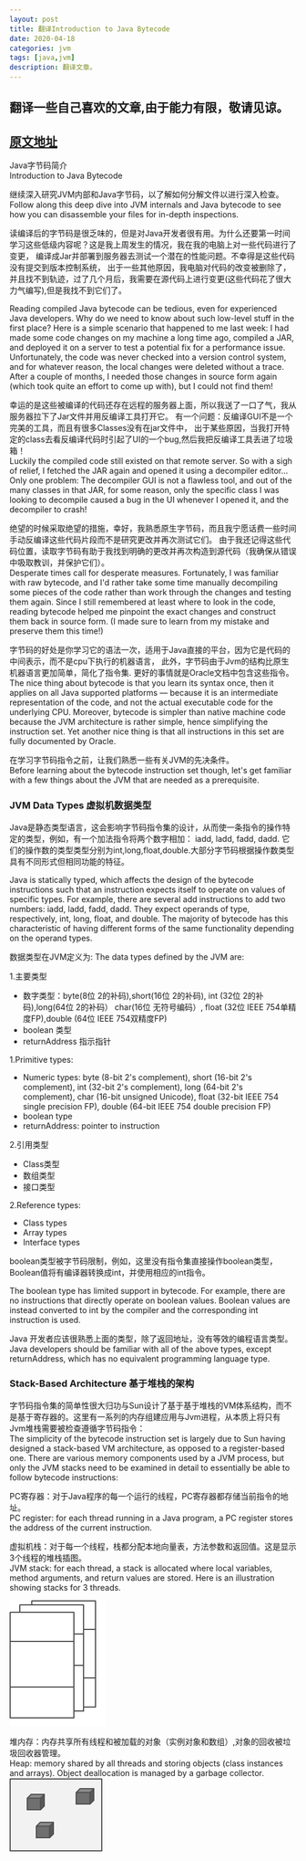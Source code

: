 ```yaml
---
layout: post
title: 翻译Introduction to Java Bytecode
date: 2020-04-18
categories: jvm
tags: [java,jvm]
description: 翻译文章。
---
```



## 翻译一些自己喜欢的文章,由于能力有限，敬请见谅。
## [原文地址](https://dzone.com/articles/introduction-to-java-bytecode)

Java字节码简介  
Introduction to Java Bytecode  

继续深入研究JVM内部和Java字节码，以了解如何分解文件以进行深入检查。  
Follow along this deep dive into JVM internals and Java bytecode to see how you 
can disassemble your files for in-depth inspections.  

读编译后的字节码是很乏味的，但是对Java开发者很有用。为什么还要第一时间学习这些低级内容呢？这是我上周发生的情况，我在我的电脑上对一些代码进行了变更，
编译成Jar并部署到服务器去测试一个潜在的性能问题。不幸得是这些代码没有提交到版本控制系统，
出于一些其他原因，我电脑对代码的改变被删除了，并且找不到轨迹，过了几个月后，我需要在源代码上进行变更(这些代码花了很大力气编写),但是我找不到它们了。  

Reading compiled Java bytecode can be tedious, even for experienced Java developers. 
Why do we need to know about such low-level stuff in the first place? 
Here is a simple scenario that happened to me last week: I had made some code changes on my machine a long time ago, 
compiled a JAR, and deployed it on a server to test a potential fix for a performance issue. Unfortunately, 
the code was never checked into a version control system, and for whatever reason, the local changes were deleted without a trace.
After a couple of months, I needed those changes in source form again (which took quite an effort to come up with), 
but I could not find them!  

幸运的是这些被编译的代码还存在远程的服务器上面，所以我送了一口了气，我从服务器拉下了Jar文件并用反编译工具打开它。
有一个问题：反编译GUI不是一个完美的工具，而且有很多Classes没有在jar文件中，
出于某些原因，当我打开特定的class去看反编译代码时引起了UI的一个bug,然后我把反编译工具丢进了垃圾箱！  
Luckily the compiled code still existed on that remote server. So with a sigh of relief, I fetched the JAR again and opened it using a decompiler editor... 
Only one problem: The decompiler GUI is not a flawless tool, and out of the many classes in that JAR, 
for some reason, only the specific class I was looking to decompile caused a bug in the UI whenever I opened it, and the decompiler to crash!  

绝望的时候采取绝望的措施，幸好，我熟悉原生字节码，而且我宁愿话费一些时间手动反编译这些代码片段而不是研究更改并再次测试它们。
由于我还记得这些代码位置，读取字节码有助于我找到明确的更改并再次构造到源代码（我确保从错误中吸取教训，并保护它们）。  
Desperate times call for desperate measures. Fortunately, I was familiar with raw bytecode, and I'd rather take some time manually decompiling some pieces of the code rather than work through the changes and testing them again. 
Since I still remembered at least where to look in the code, reading bytecode helped me pinpoint the exact changes and construct them back in source form. (I made sure to learn from my mistake and preserve them this time!)  

字节码的好处是你学习它的语法一次，适用于Java直接的平台，因为它是代码的中间表示，而不是cpu下执行的机器语言，
此外，字节码由于Jvm的结构比原生机器语言更加简单，简化了指令集. 更好的事情就是Oracle文档中包含这些指令。  
The nice thing about bytecode is that you learn its syntax once, then it applies on all Java supported platforms — because it is an intermediate representation of the code, and not the actual executable code for the underlying CPU. 
Moreover, bytecode is simpler than native machine code because the JVM architecture is rather simple, hence simplifying the instruction set. Yet another nice thing is that all instructions in this set are fully documented by Oracle.  

在学习字节码指令之前，让我们熟悉一些有关JVM的先决条件。  
Before learning about the bytecode instruction set though, let's get familiar with a few things about the JVM that are needed as a prerequisite.  

### JVM Data Types  虚拟机数据类型

Java是静态类型语言，这会影响字节码指令集的设计，从而使一条指令的操作特定的类型，例如，有一个加法指令将两个数字相加： iadd, ladd, fadd, dadd. 
它们的操作数的类型类型分别为int,long,float,double.大部分字节码根据操作数类型具有不同形式但相同功能的特征。  

Java is statically typed, which affects the design of the bytecode instructions such that an instruction expects itself to operate on values of specific types.
For example, there are several add instructions to add two numbers: iadd, ladd, fadd, dadd. They expect operands of type, respectively, int, long, float, and double. 
The majority of bytecode has this characteristic of having different forms of the same functionality depending on the operand types.  

数据类型在JVM定义为:
The data types defined by the JVM are:


1.主要类型
* 数字类型：byte(8位 2的补码),short(16位 2的补码),
          int (32位 2的补码),long(64位 2的补码）
          char(16位 无符号编码）,
          float (32位 IEEE 754单精度FP),double (64位 IEEE 754双精度FP)
* boolean 类型
* returnAddress 指示指针

1.Primitive types:
* Numeric types: byte (8-bit 2's complement), short (16-bit 2's complement), 
  int (32-bit 2's complement), long (64-bit 2's complement), 
  char (16-bit unsigned Unicode), float (32-bit IEEE 754 single precision FP), 
  double (64-bit IEEE 754 double precision FP)
* boolean type
* returnAddress: pointer to instruction


2.引用类型
* Class类型
* 数组类型
* 接口类型

2.Reference types:
* Class types
* Array types
* Interface types

boolean类型被字节码限制，例如，这里没有指令集直接操作boolean类型，Boolean值将有编译器转换成int，并使用相应的int指令。  

The boolean type has limited support in bytecode. For example, there are no instructions that directly operate on boolean values. 
Boolean values are instead converted to int by the compiler and the corresponding int instruction is used.  

Java 开发者应该很熟悉上面的类型，除了返回地址，没有等效的编程语言类型。  
Java developers should be familiar with all of the above types, except returnAddress, which has no equivalent programming language type.  

###  Stack-Based Architecture 基于堆栈的架构

字节码指令集的简单性很大归功与Sun设计了基于基于堆栈的VM体系结构，而不是基于寄存器的。这里有一系列的内存组建应用与Jvm进程，从本质上将只有Jvm堆栈需要被检查遵循字节码指令：  
The simplicity of the bytecode instruction set is largely due to Sun having designed a stack-based VM architecture, as opposed to a register-based one. There are various memory components used by a JVM process, 
but only the JVM stacks need to be examined in detail to essentially be able to follow bytecode instructions:  

PC寄存器：对于Java程序的每一个运行的线程，PC寄存器都存储当前指令的地址。  
PC register: for each thread running in a Java program, a PC register stores the address of the current instruction.  

虚拟机栈：对于每一个线程，栈都分配本地向量表，方法参数和返回值。这是显示3个线程的堆栈插图。  
JVM stack: for each thread, a stack is allocated where local variables, method arguments, and return values are stored. Here is an illustration showing stacks for 3 threads.  

![avatar](/img/20200418/jvm_stacks.png)

堆内存：内存共享所有线程和被加载的对象（实例对象和数组）,对象的回收被垃圾回收器管理。  
Heap: memory shared by all threads and storing objects (class instances and arrays). Object deallocation is managed by a garbage collector.  
![avatar](/img/20200418/heap.png)




















